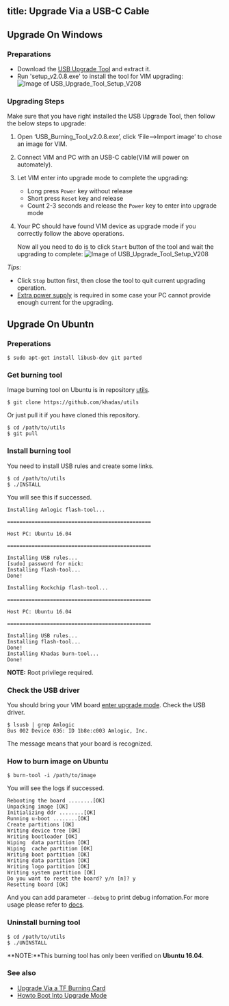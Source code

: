 title: Upgrade Via a USB-C Cable
---
## Upgrade On Windows
### Preparations
* Download the [USB Upgrade Tool](http://www.mediafire.com/file/mvf43ds0iacs8i7/USB_Burning_Tool_v2.0.8_x86.rar) and extract it.
* Run 'setup_v2.0.8.exe' to install the tool for VIM upgrading:
	![Image of USB_Upgrade_Tool_Setup_V208](/images/usb_upgrade_tool_setup_v208.png)

### Upgrading Steps
Make sure that you have right installed the USB Upgrade Tool, then follow the below steps to upgrade:

1. Open ‘USB_Burning_Tool_v2.0.8.exe’, click ‘File-->Import image’ to chose an image for VIM.
2. Connect VIM and PC with an USB-C cable(VIM will power on automately).
3. Let VIM enter into upgrade mode to complete the upgrading:
	* Long press `Power` key without release
	* Short press `Reset` key and release
	* Count 2-3 seconds and release the `Power` key to enter into upgrade mode
4. Your PC should have found VIM device as upgrade mode if you correctly follow the above operations.

	Now all you need to do is to click `Start` button of the tool and wait the upgrading to complete:
	![Image of USB_Upgrade_Tool_Setup_V208](/images/usb_upgrade_tool_interface_v208.png)

*Tips:*

* Click `Stop` button first, then close the tool to quit current upgrading operation.
* [Extra power supply](/basics/ExtraPowerInput.md) is required in some case your PC cannot provide enough current for the upgrading.

## Upgrade On Ubuntn
### Preperations
```
$ sudo apt-get install libusb-dev git parted
```
### Get burning tool
Image burning tool on Ubuntu is in repository [utils](https://github.com/khadas/utils).
```
$ git clone https://github.com/khadas/utils
```
Or just pull it if you have cloned this repository.
```
$ cd /path/to/utils
$ git pull
```
### Install burning tool
You need to install USB rules and create some links.
```
$ cd /path/to/utils
$ ./INSTALL
```
You will see this if successed.
```
Installing Amlogic flash-tool...

===============================================

Host PC: Ubuntu 16.04

===============================================

Installing USB rules...
[sudo] password for nick: 
Installing flash-tool...
Done!

Installing Rockchip flash-tool...

===============================================

Host PC: Ubuntu 16.04

===============================================

Installing USB rules...
Installing flash-tool...
Done!
Installing Khadas burn-tool...
Done!
```
**NOTE:** Root privilege required.

### Check the USB driver
You should bring your VIM board [enter upgrade mode](/vim/HowtoBootIntoUpgradeMode.html).
Check the USB driver.
```
$ lsusb | grep Amlogic
Bus 002 Device 036: ID 1b8e:c003 Amlogic, Inc.
```
The message means that your board is recognized.

### How to burn image on Ubuntu
```
$ burn-tool -i /path/to/image
```
You will see the logs if successed.
```
Rebooting the board ........[OK]
Unpacking image [OK]
Initializing ddr ........[OK]
Running u-boot ........[OK]
Create partitions [OK]
Writing device tree [OK]
Writing bootloader [OK]
Wiping  data partition [OK]
Wiping  cache partition [OK]
Writing boot partition [OK]
Writing data partition [OK]
Writing logo partition [OK]
Writing system partition [OK]
Do you want to reset the board? y/n [n]? y
Resetting board [OK]

```
And you can add parameter `--debug` to print debug infomation.For more usage please refer to [docs](https://github.com/khadas/utils/tree/master/aml-flash-tool/docs).

### Uninstall burning tool
```
$ cd /path/to/utils
$ ./UNINSTALL
```

**NOTE:**This burning tool has only been verified on **Ubuntu 16.04**.

### See also
* [Upgrade Via a TF Burning Card](/vim/UpgradeViaTFBurningCard.html)
* [Howto Boot Into Upgrade Mode](/vim/HowtoBootIntoUpgradeMode.html)


